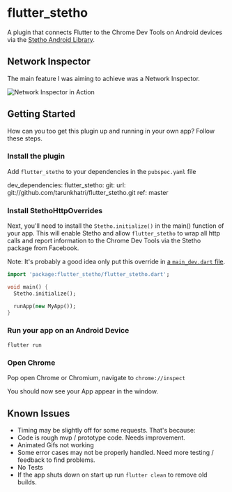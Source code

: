 # flutter_stetho

A plugin that connects Flutter to the Chrome Dev Tools on Android devices via the [Stetho Android Library](http://facebook.github.io/stetho/).

## Network Inspector

The main feature I was aiming to achieve was a Network Inspector. 

<img src="https://github.com/brianegan/flutter_stetho/raw/master/assets/network_inspector.gif" alt="Network Inspector in Action">

## Getting Started

How can you too get this plugin up and running in your own app? Follow these steps.

### Install the plugin  

Add `flutter_stetho` to your dependencies in the `pubspec.yaml` file

dev_dependencies:
  flutter_stetho:
    git:
      url: git://github.com/tarunkhatri/flutter_stetho.git
      ref: master

### Install StethoHttpOverrides

Next, you'll need to install the `Stetho.initialize()` in the main() function of your app. This will enable Stetho and allow `flutter_stetho` to wrap all http calls and report information to the Chrome Dev Tools via the Stetho package from Facebook.

Note: It's probably a good idea only put this override in [a `main_dev.dart` file](https://flutter.rocks/2018/03/02/separating-build-environments-part-one/). 

```dart
import 'package:flutter_stetho/flutter_stetho.dart';

void main() {
  Stetho.initialize();

  runApp(new MyApp());
}
```

### Run your app on an Android Device

`flutter run`

### Open Chrome

Pop open Chrome or Chromium, navigate to `chrome://inspect`

You should now see your App appear in the window.

## Known Issues

  * Timing may be slightly off for some requests. That's because:
  * Code is rough mvp / prototype code. Needs improvement.
  * Animated Gifs not working
  * Some error cases may not be properly handled. Need more testing / feedback to find problems.
  * No Tests
  * If the app shuts down on start up run `flutter clean` to remove old builds.
